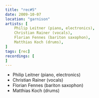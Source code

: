 ```yaml
---
title: "rec#5"
date: 2009-10-07
location: "garnison"
artists: [
    Philip Leitner (piano, electronics),
    Christian Rainer (vocals),
    Florian Fennes (bariton saxophon),
    Matthias Koch (drums),
]
tags: [rec]
recordings: [
]
---
```

- Philip Leitner (piano, electronics)
- Christian Rainer (vocals)
- Florian Fennes (bariton saxophon)
- Matthias Koch (drums)
